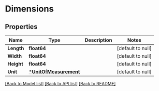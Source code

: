 # Dimensions

## Properties
Name | Type | Description | Notes
------------ | ------------- | ------------- | -------------
**Length** | **float64** |  | [default to null]
**Width** | **float64** |  | [default to null]
**Height** | **float64** |  | [default to null]
**Unit** | [***UnitOfMeasurement**](UnitOfMeasurement.md) |  | [default to null]

[[Back to Model list]](../README.md#documentation-for-models) [[Back to API list]](../README.md#documentation-for-api-endpoints) [[Back to README]](../README.md)

